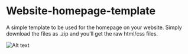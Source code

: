 # Website-homepage-template
A simple template to be used for the homepage on your website.
Simply download the files as .zip and you'll get the raw html/css files.

![Alt text](url"https://raw.githubusercontent.com/Alec-de-Boer/Website-homepage-template/main/img/example.png")
